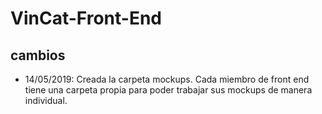 # VinCat-Front-End

## cambios

* 14/05/2019: Creada la carpeta mockups. Cada miembro de front end tiene una carpeta propia para poder trabajar sus mockups de manera individual.
